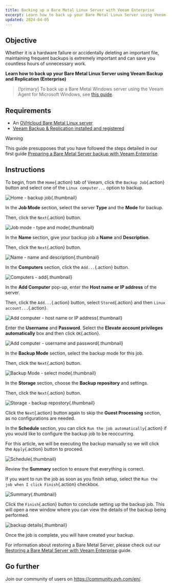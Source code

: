 ```yaml
---
title: Backing up a Bare Metal Linux Server with Veeam Enterprise
excerpt: Learn how to back up your Bare Metal Linux Server using Veeam Backup and Replication (Enterprise)
updated: 2024-04-05
---
```


## Objective

Whether it is a hardware failure or accidentally deleting an important file, maintaining frequent backups is extremely important and can save you countless hours of unnecessary work.

**Learn how to back up your Bare Metal Linux Server using Veeam Backup and Replication (Enterprise)**

> [!primary]
> To back up a Bare Metal Windows server using the Veeam Agent for Microsoft Windows, see [this guide](veeam-enterprise-server-backup-windows-agent1.).

## Requirements

- An [OVHcloud Bare Metal Linux server](https://www.ovhcloud.com/en-ca/bare-metal/)
- [Veeam Backup & Replication installed and registered](veeam_veeam_backup_replication1.)

> [!warning]
> This guide presupposes that you have followed the steps detailed in our first guide [Preparing a Bare Metal Server backup with Veeam Enterprise](veeam-enterprise-server-backup-preparation1.).

## Instructions

To begin, from the `Home`{.action} tab of Veeam, click the `Backup Job`{.action} button and select one of the `Linux computer...` option to backup.

![Home - backup job](backup01.png){.thumbnail}

In the **Job Mode** section, select the server **Type** and the **Mode** for backup.

Then, click the `Next`{.action} button.

![Job mode - type and mode](backup02.png){.thumbnail}

In the **Name** section, give your backup job a **Name** and **Description**.

Then, click the `Next`{.action} button.

![Name - name and description](backup03.png){.thumbnail}

In the **Computers** section, click the `Add...`{.action} button.

![Computers - add](backup04.png){.thumbnail}

In the **Add Computer** pop-up, enter the **Host name or IP address** of the server.

Then, click the `Add...`{.action} button, select `Stored`{.action} and then `Linux account...`{.action}.

![Add computer - host name or IP address](backup05.png){.thumbnail}

Enter the **Username** and **Password**. Select the **Elevate account privileges automatically** box and then click `OK`{.action}.

![Add computer - username and password](backup06.png){.thumbnail}

In the **Backup Mode** section, select the backup mode for this job.

Then, click the `Next`{.action} button.

![Backup Mode - select mode](backup07.png){.thumbnail}

In the **Storage** section, choose the **Backup repository** and settings.

Then, click the `Next`{.action} button.

![Storage - backup repostory](backup08.png){.thumbnail}

Click the `Next`{.action} button again to skip the **Guest Processing** section, as no configurations are needed.

In the **Schedule** section, you can click `Run the job automatically`{.action} if you would like to configure the backup job to be reoccurring.

For this article, we will be executing the backup manually so we will click the `Apply`{.action} button to proceed.

![Schedule](backup09.png){.thumbnail}

Review the **Summary** section to ensure that everything is correct.

If you want to run the job as soon as you finish setup, select the `Run the job when I click Finish`{.action} checkbox.

![Summary](backup10.png){.thumbnail}

Click the `Finish`{.action} button to conclude setting up the backup job. This will open a new window where you can view the details of the backup being performed.

![backup details](backup11.png){.thumbnail}

Once the job is complete, you will have created your backup.

For information about restoring a Bare Metal Server, please check out our [Restoring a Bare Metal Server with Veeam Enterprise](veeam-enterprise-server-restore1.) guide.

## Go further

Join our community of users on <https://community.ovh.com/en/>.
